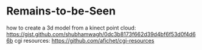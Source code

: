 # Remains-to-be-Seen

how to create a 3d model from a kinect point cloud: https://gist.github.com/shubhamwagh/0dc3b8173f662d39d4bf6f53d0f4d66b
cgi resources: https://github.com/afichet/cgi-resources
